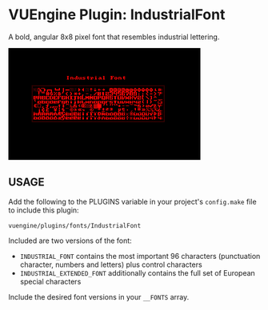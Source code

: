VUEngine Plugin: IndustrialFont
===============================

A bold, angular 8x8 pixel font that resembles industrial lettering.

![Preview Image](preview.png)


USAGE
-----

Add the following to the PLUGINS variable in your project's `config.make` file to include this plugin:

	vuengine/plugins/fonts/IndustrialFont

Included are two versions of the font:

- `INDUSTRIAL_FONT` contains the most important 96 characters (punctuation character, numbers and letters) plus control characters
- `INDUSTRIAL_EXTENDED_FONT` additionally contains the full set of European special characters

Include the desired font versions in your `__FONTS` array.
